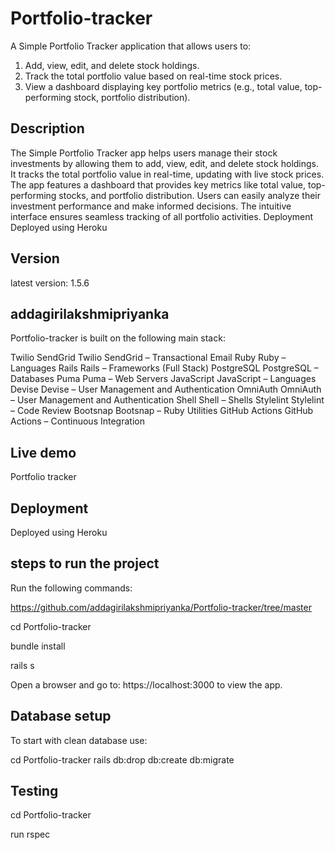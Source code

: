 # Portfolio-tracker
A Simple Portfolio Tracker application that allows users to:
1. Add, view, edit, and delete stock holdings.
2. Track the total portfolio value based on real-time stock prices.
3. View a dashboard displaying key portfolio metrics (e.g., total value,
top-performing stock, portfolio distribution).

## Description

The Simple Portfolio Tracker app helps users manage their stock investments by allowing them to add, view, edit, and delete stock holdings. It tracks the total 
portfolio value in real-time, updating with live stock prices. The app features a dashboard that provides key metrics like total value, top-performing stocks, and 
portfolio distribution. Users can easily analyze their investment performance and make informed decisions. The intuitive interface ensures seamless tracking of 
all portfolio activities.
Deployment
Deployed using Heroku

## Version
latest version: 1.5.6

## addagirilakshmipriyanka
Portfolio-tracker is built on the following main stack:

Twilio SendGrid Twilio SendGrid – Transactional Email
Ruby Ruby – Languages
Rails Rails – Frameworks (Full Stack)
PostgreSQL PostgreSQL – Databases
Puma Puma – Web Servers
JavaScript JavaScript – Languages
Devise Devise – User Management and Authentication
OmniAuth OmniAuth – User Management and Authentication
Shell Shell – Shells
Stylelint Stylelint – Code Review
Bootsnap Bootsnap – Ruby Utilities
GitHub Actions GitHub Actions – Continuous Integration

## Live demo
Portfolio tracker

## Deployment
Deployed using Heroku

## steps to run the project
Run the following commands:

https://github.com/addagirilakshmipriyanka/Portfolio-tracker/tree/master

cd Portfolio-tracker

bundle install

rails s

Open a browser and go to: https://localhost:3000 to view the app.

## Database setup
To start with clean database use:

cd Portfolio-tracker
rails db:drop db:create db:migrate

## Testing
cd Portfolio-tracker

run rspec


